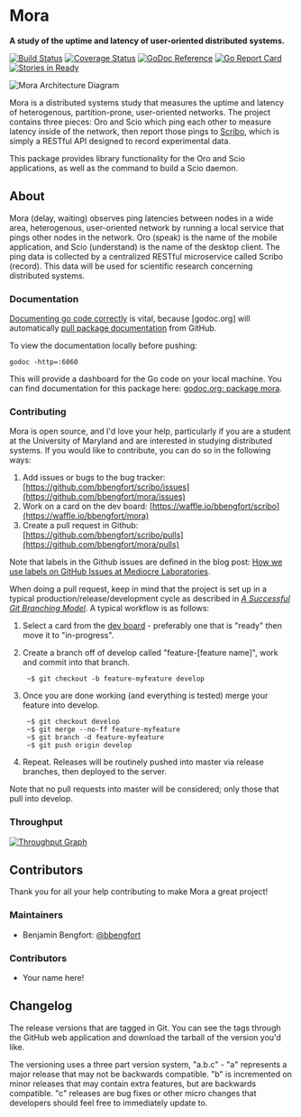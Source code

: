 # Mora

**A study of  the uptime and latency of user-oriented distributed systems.**

[![Build Status](https://travis-ci.org/bbengfort/mora.svg?branch=master)](https://travis-ci.org/bbengfort/mora)
[![Coverage Status](https://coveralls.io/repos/github/bbengfort/mora/badge.svg?branch=master)](https://coveralls.io/github/bbengfort/mora?branch=master)
[![GoDoc Reference](https://godoc.org/github.com/bbengfort/mora?status.svg)](https://godoc.org/github.com/bbengfort/mora)
[![Go Report Card](https://goreportcard.com/badge/github.com/bbengfort/mora)](https://goreportcard.com/report/github.com/bbengfort/mora)
[![Stories in Ready](https://badge.waffle.io/bbengfort/mora.png?label=ready&title=Ready)](https://waffle.io/bbengfort/mora)

![Mora Architecture Diagram](http://bbengfort.github.io/assets/images/2016-05-10-mora-architecture.png)

Mora is a distributed systems study that measures the uptime and latency of heterogenous, partition-prone, user-oriented networks. The project contains three pieces: Oro and Scio which ping each other to measure latency inside of the network, then report those pings to [Scribo](https://github.com/bbengfort/scribo), which is simply a RESTful API designed to record experimental data.

This package provides library functionality for the Oro and Scio applications, as well as the command to build a Scio daemon.

## About

Mora (delay, waiting) observes ping latencies between nodes in a wide area, heterogenous, user-oriented network by running a local service that pings other nodes in the network. Oro (speak) is the name of the mobile application, and Scio (understand) is the name of the desktop client. The ping data is collected by a centralized RESTful microservice called Scribo (record). This data will be used for scientific research concerning distributed systems.

### Documentation

[Documenting go code correctly](https://blog.golang.org/godoc-documenting-go-code) is vital, because [godoc.org] will automatically [pull package documentation](https://godoc.org/-/about) from GitHub.

To view the documentation locally before pushing:

    godoc -http=:6060

This will provide a dashboard for the Go code on your local machine. You can find documentation for this package here: [godoc.org: package mora](https://godoc.org/github.com/bbengfort/mora).

### Contributing

Mora is open source, and I'd love your help, particularly if you are a student at the University of Maryland and are interested in studying distributed systems. If you would like to contribute, you can do so in the following ways:

1. Add issues or bugs to the bug tracker: [https://github.com/bbengfort/scribo/issues](https://github.com/bbengfort/mora/issues)
2. Work on a card on the dev board: [https://waffle.io/bbengfort/scribo](https://waffle.io/bbengfort/mora)
3. Create a pull request in Github: [https://github.com/bbengfort/scribo/pulls](https://github.com/bbengfort/mora/pulls)

Note that labels in the Github issues are defined in the blog post: [How we use labels on GitHub Issues at Mediocre Laboratories](https://mediocre.com/forum/topics/how-we-use-labels-on-github-issues-at-mediocre-laboratories).

When doing a pull request, keep in mind that the project is set up in a typical production/release/development cycle as described in _[A Successful Git Branching Model](http://nvie.com/posts/a-successful-git-branching-model/)_. A typical workflow is as follows:

1. Select a card from the [dev board](https://waffle.io/bbengfort/mora) - preferably one that is "ready" then move it to "in-progress".

2. Create a branch off of develop called "feature-[feature name]", work and commit into that branch.

        ~$ git checkout -b feature-myfeature develop

3. Once you are done working (and everything is tested) merge your feature into develop.

        ~$ git checkout develop
        ~$ git merge --no-ff feature-myfeature
        ~$ git branch -d feature-myfeature
        ~$ git push origin develop

4. Repeat. Releases will be routinely pushed into master via release branches, then deployed to the server.

Note that no pull requests into master will be considered; only those that pull into develop.

### Throughput

[![Throughput Graph](https://graphs.waffle.io/bbengfort/mora/throughput.svg)](https://waffle.io/bbengfort/mora/metrics/throughput)

## Contributors

Thank you for all your help contributing to make Mora a great project!

### Maintainers

- Benjamin Bengfort: [@bbengfort](https://github.com/bbengfort/)

### Contributors

- Your name here!

## Changelog

The release versions that are tagged in Git. You can see the tags through the GitHub web application and download the tarball of the version you'd like.

The versioning uses a three part version system, "a.b.c" - "a" represents a major release that may not be backwards compatible. "b" is incremented on minor releases that may contain extra features, but are backwards compatible. "c" releases are bug fixes or other micro changes that developers should feel free to immediately update to.
